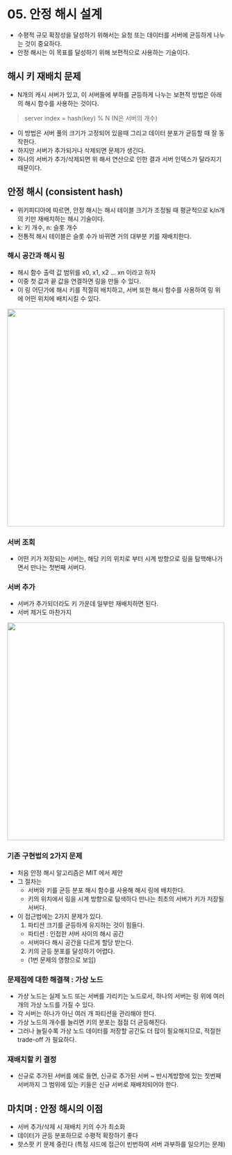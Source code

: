 # 05. 안정 해시 설계
 * 수평적 규모 확장성을 달성하기 위해서는 요청 또는 데이터를 서버에 균등하게 나누는 것이 중요하다.
 * 안정 해시는 이 목표를 달성하기 위해 보편적으로 사용하는 기술이다.

## 해시 키 재배치 문제
 * N개의 캐시 서버가 있고, 이 서버들에 부하를 균등하게 나누는 보편적 방법은 아래의 해시 함수를 사용하는 것이다.
> server index = hash(key) % N (N은 서버의 개수)

 * 이 방법은 서버 풀의 크기가 고정되어 있을때 그리고 데이터 분포가 균등할 때 잘 동작한다.
 * 하지만 서버가 추가되거나 삭제되면 문제가 생긴다.
 * 하나의 서버가 추가/삭제되면 위 해서 연산으로 인한 결과 서버 인덱스가 달라지기 때문이다.

## 안정 해시 (consistent hash)
 * 위키피디아에 따르면, 안정 해시는 해시 테이블 크기가 조정될 때 평균적으로 k/n개의 키만 재배치하는 해시 기술이다.
 * k: 키 개수, n: 슬롯 개수
 * 전통적 해시 테이블은 슬롯 수가 바뀌면 거의 대부분 키를 재배치한다.

### 해시 공간과 해시 링
 * 해시 함수 출력 값 범위를 x0, x1, x2 ... xn 이라고 하자
 * 이중 첫 값과 끝 값을 연결하면 링을 만들 수 있다.
 * 이 링 어딘가에 해시 키를 적절히 배치하고, 서버 또한 해시 함수를 사용하여 링 위에 어떤 위치에 배치시킬 수 있다.


<img src="https://github.com/jaehleeee/study-docs/assets/48814463/9f7038c4-bfc1-46c9-bc3e-8e810b29b53f" width="500"/>

### 서버 조회
 * 어떤 키가 저장되는 서버는, 해당 키의 위치로 부터 시계 방향으로 링을 탐핵해나가면서 만나는 첫번째 서버다.

### 서버 추가
 * 서버가 추가되더라도 키 가운데 일부만 재배치하면 된다.
 * 서버 제거도 마찬가지

<img src="https://github.com/jaehleeee/study-docs/assets/48814463/e43252b5-bd97-41a7-8ebb-9159e23b8fdc" width="500"/>

### 기존 구현법의 2가지 문제
 * 처음 안정 해시 알고리즘은 MIT 에서 제안
 * 그 절차는
   * 서버와 키를 균등 분포 해시 함수를 사용해 해시 링에 배치한다.
   * 키의 위치에서 링을 시계 방향으로 탐색하다 만나는 최초의 서버가 키가 저장될 서버다.
 * 이 접근법에는 2가지 문제가 있다.
   1. 파티션 크기를 균등하게 유지하는 것이 힘들다.
     * 파티션 : 인접한 서버 사이의 해시 공간
     * 서버마다 해시 공간을 다르게 할당 받는다. 
   2. 키의 균등 분포를 달성하기 어렵다.
     *  (1번 문제의 영향으로 보임)

### 문제점에 대한 해결책 : 가상 노드
 * 가상 노드는 실제 노드 또는 서버를 가리키는 노드로서, 하나의 서버는 링 위에 여러개의 가상 노드를 가질 수 있다.
 * 각 서버는 하나가 아닌 여러 개 파티션을 관리해야 한다.
 * 가상 노드의 개수를 늘리면 키의 분포는 점점 더 균등해진다.
 * 그러나 늘릴수록 가상 노드 데이터를 저장할 공간도 더 많이 필요해지므로, 적절한 trade-off 가 필요하다.

### 재배치할 키 결정
 * 신규로 추가된 서버를 예로 들면, 신규로 추가된 서버 ~ 반시계방향에 있는 첫번째 서버까지 그 범위에 있는 키들은 신규 서버로 재배치되어야 한다.

## 마치며 : 안정 해시의 이점
 * 서버 추가/삭제 시 재배치 키의 수가 최소화
 * 데이터가 균등 분포하므로 수평적 확장하기 좋다
 * 핫스팟 키 문제 중린다 (특정 샤드에 접근이 빈번하여 서버 과부하를 일으키는 문제)


